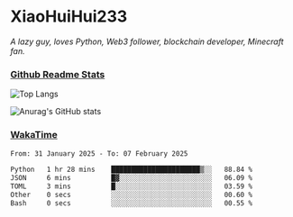 # XiaoHuiHui233

*A lazy guy, loves Python, Web3 follower, blockchain developer, Minecraft fan.*

### [Github Readme Stats](https://github.com/anuraghazra/github-readme-stats)

![Top Langs](https://github-readme-stats.vercel.app/api/top-langs/?username=XiaoHuiHui233&layout=compact&theme=github_dark)

![Anurag's GitHub stats](https://github-readme-stats.vercel.app/api?username=XiaoHuiHui233&show_icons=true&theme=github_dark)

### [WakaTime](https://wakatime.com)

<!--START_SECTION:waka-->

```txt
From: 31 January 2025 - To: 07 February 2025

Python   1 hr 28 mins    ██████████████████████▒░░   88.84 %
JSON     6 mins          █▓░░░░░░░░░░░░░░░░░░░░░░░   06.09 %
TOML     3 mins          █░░░░░░░░░░░░░░░░░░░░░░░░   03.59 %
Other    0 secs          ░░░░░░░░░░░░░░░░░░░░░░░░░   00.60 %
Bash     0 secs          ░░░░░░░░░░░░░░░░░░░░░░░░░   00.55 %
```

<!--END_SECTION:waka-->
